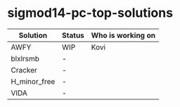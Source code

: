 # sigmod14-pc-top-solutions

| Solution | Status | Who is working on |
| ---------|--------|-------------------|
| AWFY | WIP | Kovi |
| blxlrsmb | - | |
| Cracker | - | |
| H_minor_free | - | |
| VIDA | - | |